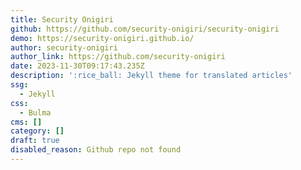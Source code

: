```yaml
---
title: Security Onigiri
github: https://github.com/security-onigiri/security-onigiri
demo: https://security-onigiri.github.io/
author: security-onigiri
author_link: https://github.com/security-onigiri
date: 2023-11-30T09:17:43.235Z
description: ':rice_ball: Jekyll theme for translated articles'
ssg:
  - Jekyll
css:
  - Bulma
cms: []
category: []
draft: true
disabled_reason: Github repo not found
---
```

